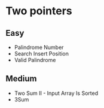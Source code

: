# Two pointers

## Easy
- Palindrome Number
- Search Insert Position
- Valid Palindrome

## Medium
- Two Sum II - Input Array Is Sorted
- 3Sum
